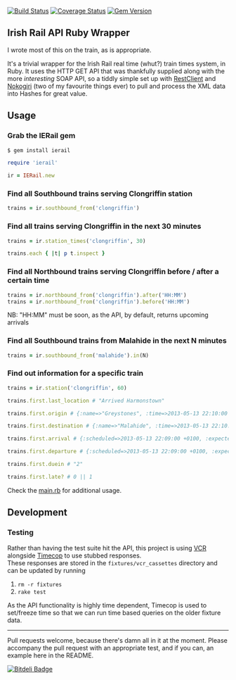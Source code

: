 [![Build Status](https://travis-ci.org/oisin/ierail.png?branch=master)](https://travis-ci.org/oisin/ierail)
[![Coverage Status](https://coveralls.io/repos/oisin/ierail/badge.png?branch=master)](https://coveralls.io/r/oisin/ierail)
[![Gem Version](https://badge.fury.io/rb/ierail.png)](http://badge.fury.io/rb/ierail)

## Irish Rail API Ruby Wrapper

I wrote most of this on the train, as is appropriate. 

It's a trivial wrapper for the Irish Rail real time (whut?) train times system, in Ruby. It uses the HTTP GET API that was thankfully supplied along with the more *interesting* SOAP API, so a tiddly simple set up with [RestClient](https://github.com/archiloque/rest-client) and [Nokogiri](http://nokogiri.org/) (two of my favourite things ever) to pull and process the XML data into Hashes for great value.

## Usage

### Grab the IERail gem


```bash
$ gem install ierail
```

```ruby
require 'ierail'

ir = IERail.new
```

### Find all Southbound trains serving Clongriffin station

```ruby
trains = ir.southbound_from('clongriffin')
```

### Find all trains serving Clongriffin in the next 30 minutes

```ruby
trains = ir.station_times('clongriffin', 30)

trains.each { |t| p t.inspect }
```

### Find all Northbound trains serving Clongriffin before / after a certain time

```ruby
trains = ir.northbound_from('clongriffin').after('HH:MM')
trains = ir.northbound_from('clongriffin').before('HH:MM')
```

NB: "HH:MM" must be soon, as the API, by default, returns upcoming
arrivals

### Find all Southbound trains from Malahide in the next N minutes

```ruby
trains = ir.southbound_from('malahide').in(N)
```

### Find out information for a specific train

```ruby
trains = ir.station('clongriffin', 60)

trains.first.last_location # "Arrived Harmonstown"

trains.first.origin # {:name=>"Greystones", :time=>2013-05-13 22:10:00 +0100}

trains.first.destination # {:name=>"Malahide", :time=>2013-05-13 22:10:00 +0100}

trains.first.arrival # {:scheduled=>2013-05-13 22:09:00 +0100, :expected=>2013-05-13 22:10:00 +0100}

trains.first.departure # {:scheduled=>2013-05-13 22:09:00 +0100, :expected=>2013-05-13 22:10:00 +0100}

trains.first.duein # "2"

trains.first.late? # 0 || 1
```

Check the [main.rb](main.rb) for additional usage.

## Development

### Testing

Rather than having the test suite hit the API, this project is using [VCR](https://github.com/vcr/vcr) alongside [Timecop](https://github.com/travisjeffery/timecop) to use stubbed responses.  
These responses are stored in the `fixtures/vcr_cassettes` directory and can be updated by running

1. `rm -r fixtures`
2. `rake test`

As the API functionality is highly time dependent, Timecop is used to set/freeze time so that we can run time based queries on the older fixture data.

---

Pull requests welcome, because there's damn all in it at the moment. Please accompany the pull request with an appropriate test, and if you can, an example here in the README.


[![Bitdeli Badge](https://d2weczhvl823v0.cloudfront.net/oisin/ierail/trend.png)](https://bitdeli.com/free "Bitdeli Badge")

